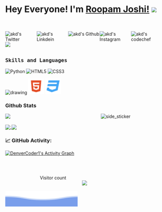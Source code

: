 # Hey Everyone! I'm [Roopam Joshi!](https://github.com/roopam-joshi-au17) <img src="https://github.com/himanshusharma89/himanshusharma89/blob/master/Hi.gif" width="25px">
<br><br>
<a href="https://twitter.com/RoopamJoshi3">
  <img align="left" alt="akd's Twitter" width="100px" src="https://img.shields.io/badge/Twitter-1DA1F2?style=for-the-badge&logo=Twitter&logoColor=white" />
</a>
<a href="https://www.linkedin.com/in/roopam-joshi-2685a3a2/">
  <img align="left" alt="akd's Linkdein" width="100px" src="https://img.shields.io/badge/Linkedin-0A66C2?style=for-the-badge&logo=Linkedin&logoColor=white" />
</a>
<a href="https://github.com/roopam-joshi-au17">
  <img align="left" alt="akd's Github" width="100px" src="https://img.shields.io/badge/Github-181717?style=for-the-badge&logo=Github&logoColor=white" />
</a>
<a href="https://www.instagram.com/_shadowman__rj_/">
  <img align="left" alt="akd's Instagram" width="100px" src="https://img.shields.io/badge/Instagram-E4405F?style=for-the-badge&logo=instagram&logoColor=white" />
</a>
<a href="mailto:roopamjoshi63@gmail.com">
  <img align="left" alt="akd's codechef" width="70px" src="https://img.shields.io/badge/Gmail-EA4335?style=for-the-badge&logo=Gmail&logoColor=white" />
</a>
<br><br>
![](https://github.com/amandewatnitrr/amandewatnitrr/blob/main/header_.png)

##
<h3><b><samp>Skills and Languages</samp></b></h3>

![Python](https://img.shields.io/badge/Python-3776AB?style=flat-square&logo=Python&logoColor=white)
![HTML5](https://img.shields.io/badge/HTML5-E34F26?style=flat-square&logo=HTML5&logoColor=white)
![CSS3](https://img.shields.io/badge/CSS3-1572B6?style=flat-square&logo=CSS3&logoColor=white)

<span>
<img src="https://github.com/amandewatnitrr/amandewatnitrr/blob/main/imgs/python-5.svg" alt="drawing" width="50"/>
<img src="https://github.com/amandewatnitrr/amandewatnitrr/blob/main/imgs/html.svg" alt="drawing" width="50"/>
<img src="https://github.com/amandewatnitrr/amandewatnitrr/blob/main/imgs/css.svg" alt="drawing" width="50"/>
</span>
    

    
### Github Stats

  <img align="right" width=200px height=200px alt="side_sticker" src="https://media.giphy.com/media/TEnXkcsHrP4YedChhA/giphy.gif" />

 <a align="left" ><img src="https://github-readme-streak-stats.herokuapp.com/?user=roopam-joshi-au17&theme=radical&hide"  /></a>
  
<a href="https://github.com/roopam-joshi-au17/github-readme-stats">
  <img align="center" src="https://github-readme-stats.vercel.app/api/top-langs/?username=roopam-joshi-au17&theme=radical&hide" />
</a>
<a href="https://github.com/roopam-joshi-au17/github-readme-stats">
  <img align="center" src="https://github-readme-stats.vercel.app/api?username=roopam-joshi-au17&show_icons=true&theme=radical&line_height=27%22%20alt=%22Abhishek%27s%20github%20stats" />
</a>
<br>
  

### 📈 GitHub Activity:
  <a href="https://github.com/roopam-joshi-au17/github-readme-activity-graph"><img alt="DenverCoder1's Activity Graph" src="https://activity-graph.herokuapp.com/graph?username=roopam-joshi-au17&bg_color=1F222E&color=F8D866&line=F85D7F&point=FFFFFF&hide_border=true" /></a>



<br>  

##
<p align="center"> 
  Visitor count<br>
  <img src="https://profile-counter.glitch.me/roopam-joshi-au17/count.svg" />
</p>
  
![](https://github.com/amandewatnitrr/amandewatnitrr/blob/main/imgs/bottom_header.svg)
